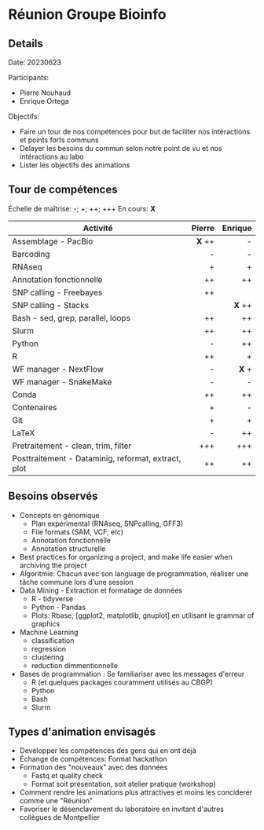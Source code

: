 # Réunion Groupe Bioinfo

## Details

Date: 20230623

Participants:

* Pierre Nouhaud
* Enrique Ortega

Objectifs:

* Faire un tour de nos compétences pour but de faciliter nos intéractions et points forts communs
* Delayer les besoins du commun selon notre point de vu et nos intéractions au labo
* Lister les objectifs des animations


## Tour de compétences

Échelle de maîtrise: -; +; ++; +++
En cours: **X**

| Activité | Pierre | Enrique |
|---|---:|---:|
| Assemblage - PacBio | **X** ++ | - |
| Barcoding	| - | - |
| RNAseq | + | + |
| Annotation fonctionnelle | ++ | ++ |
| SNP calling - Freebayes	| ++ |  |
| SNP calling - Stacks		|  | **X** ++ |
| Bash - sed, grep, parallel, loops | ++ | ++ |
| Slurm | ++ | ++ |
| Python | - | ++ |
| R | ++ | + |
| WF manager - NextFlow		| - | **X** + |
| WF manager - SnakeMake	| - | - |
| Conda | ++ | ++ |
| Contenaires | + | - |
| Git | + | + |
| LaTeX | - | ++ |
| Pretraitement - clean, trim, filter | +++ | +++ |
| Posttraitement - Dataminig, reformat, extract, plot | ++ | ++ |


## Besoins observés

* Concepts en génomique
	* Plan expérimental (RNAseq, SNPcalling, GFF3)
	* File formats (SAM, VCF, etc)
	* Annotation fonctionnelle
	* Annotation structurelle
* Best practices for organizing a project, and make life easier when archiving the project
* Algoritmie: Chacun avec son language de programmation, réaliser une tâche commune lors d'une session
* Data Mining - Extraction et formatage de données
	* R - tidyverse
	* Python - Pandas
	* Plots: Rbase, [ggplot2, matplotlib, gnuplot] en utilisant le grammar of graphics
* Machine Learning
	* classification
	* regression
	* clustering
	* reduction dimmentionnelle
* Bases de programmation : Se familiariser avec les messages d'erreur
	* R (et quelques packages couramment utilisés au CBGP)
	* Python
	* Bash
	* Slurm

## Types d'animation envisagés

* Devélopper les compétences des gens qui en ont déjà
* Échange de compétences: Format hackathon
* Formation des "nouveaux" avec des données
	* Fastq et quality check
	* Format soit présentation, soit atelier pratique (workshop)
* Comment rendre les animations plus attractives et moins les conciderer comme une "Réunion"
* Favoriser le désenclavement du laboratoire en invitant d'autres collègues de Montpellier

